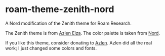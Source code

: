 # roam-theme-zenith-nord
A Nord modification of the Zenith theme for Roam Research.

The Zenith theme is from [Azlen Elza](https://github.com/azlen). The color palette is taken from [Nord](https://www.nordtheme.com/docs/colors-and-palettes).

If you like this theme, consider donating to [Azlen](https://www.paypal.me/azlenelza). Azlen did all the real work; I just changed some colors and fonts.
